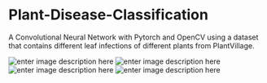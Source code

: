 # Plant-Disease-Classification

A Convolutional Neural Network with Pytorch and OpenCV using a dataset that contains different leaf infections of different plants from PlantVillage.

![enter image description here](https://res.cloudinary.com/musbell/image/upload/v1591528472/Screenshot_from_2020-01-25_23-49-18_vgw93f.png)
![enter image description here](https://res.cloudinary.com/musbell/image/upload/v1591528471/Screenshot_from_2020-01-26_15-09-40_wvsgdo.png)
![enter image description here](https://res.cloudinary.com/musbell/image/upload/v1591528467/Screenshot_from_2020-01-26_15-09-33_lrnnqa.png)
![enter image description here](https://res.cloudinary.com/musbell/image/upload/v1591528466/Screenshot_from_2020-01-25_23-48-18_eujxgf.png)
